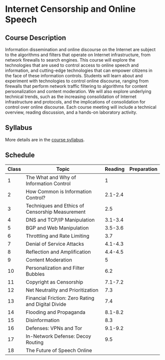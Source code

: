 # Internet Censorship and Online Speech

## Course Description 

Information dissemination and online discourse on the Internet are
subject to the algorithms and filters that operate on Internet
infrastructure, from network firewalls to search engines. This course
will explore the technologies that are used to control access to online
speech and information, and cutting-edge technologies that can empower
citizens in the face of these information controls. Students will learn
about and experiment with technologies to control online discourse,
ranging from firewalls that perform network traffic filtering to
algorithms for content personalization and content moderation. We will
also explore underlying technical trends, such as the increasing
consolidation of Internet infrastructure and protocols, and the
implications of consolidation for control over online discourse. Each
course meeting will include a technical overview, reading discussion,
and a hands-on laboratory activity.

## Syllabus

More details are in the [course syllabus](syllabus.md).

## Schedule

| Class | Topic                                               | Reading | Preparation |
|-------|-----------------------------------------------------|---------|-------------|
| 1     | The What and Why of Information Control             | 1       |             |
| 2     | How Common is Information Control?                  | 2.1-2.4 |             |
| 3     | Techniques and Ethics of Censorship Measurement     | 2.5     |             |
| 4     | DNS and TCP/IP Manipulation                         | 3.1-3.4 |             |
| 5     | BGP and Web Manipulation                            | 3.5-3.6 |             |
| 6     | Throttling and Rate Limiting                        | 3.7     |             |
| 7     | Denial of Service Attacks                           | 4.1-4.3 |             |
| 8     | Reflection and Amplification                        | 4.4-4.5 |             |
| 9     | Content Moderation                                  | 5       |             |
| 10    | Personalization and Filter Bubbles                  | 6.2     |             |
| 11    | Copyright as Censorship                             | 7.1-7.2 |             |
| 12    | Net Neutrality and Prioritization                   | 7.3     |             |
| 13    | Financial Friction: Zero Rating and Digital Divide | 7.4     |             |
| 14    | Flooding and Propaganda                             | 8.1-8.2 |             |
| 15    | Disinformation                                      | 8.3     |             |
| 16    | Defenses: VPNs and Tor                              | 9.1-9.2 |             |
| 17    | In-Network Defense: Decoy Routing                   | 9.5     |             |
| 18    | The Future of Speech Online                         |         |             |
